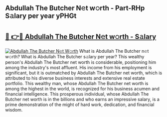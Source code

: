 ## Abdullah The Butcher N𝚎t w𝚘rth - Part-RHp S𝚊lary per year yPHGt

# <h2><a href="http://gc3ib2.nevu.top/?p=Abdullah+The+Butcher">🔗 👉🔴 Abdullah The Butcher N𝚎t w𝚘rth - S𝚊lary</a></h2>

[![Abdullah The Butcher N𝚎t W𝚘rth](https://i.imgur.com/Oavwk0R.jpeg)](http://gc3ib2.nevu.top/?p=Abdullah+The+Butcher)
What is Abdullah The Butcher n𝚎t w𝚘rth? What is Abdullah The Butcher s𝚊lary per year?
This wealthy person's Abdullah The Butcher net worth is considerable, positioning him among the industry's most affluent. His income from his employment is significant, but it is outmatched by Abdullah The Butcher net worth, which is attributed to his diverse business interests and extensive real estate portfolio. This wealthy man, whose Abdullah The Butcher net worth is among the highest in the world, is recognized for his business acumen and financial intelligence. This prosperous individual, whose Abdullah The Butcher net worth is in the billions and who earns an impressive salary, is a prime demonstration of the might of hard work, dedication, and financial wisdom.
